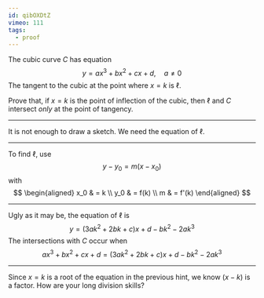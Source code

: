 ```yaml
---
id: qibOXDtZ
vimeo: 111
tags:
  - proof
---
```


The cubic curve $C$ has equation
$$
y = ax^3 + bx^2 + cx + d, \quad a \neq 0
$$
The tangent to the cubic at the point where $x = k$ is $\ell$.

Prove that, if $x = k$ is the point of inflection of the cubic, then $\ell$ and $C$ intersect *only* at the point of tangency.

---

It is not enough to draw a sketch. We need the equation of $\ell$.

---

To find $\ell$, use
$$
y - y_0 = m(x - x_0)
$$
with
$$
\begin{aligned}
x_0 & = k \\
y_0 & = f(k) \\
m & = f'(k)
\end{aligned}
$$

---

Ugly as it may be, the equation of $\ell$ is
$$
y = (3ak^2 + 2bk + c)x + d - bk^2 - 2ak^3
$$
The intersections with $C$ occur when
$$
ax^3 + bx^2 + cx + d = (3ak^2 + 2bk + c)x + d - bk^2 - 2ak^3
$$

---

Since $x = k$ is a root of the equation in the previous hint, we know $(x-k)$ is a factor. How are your long division skills?
